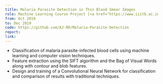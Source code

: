 ```yaml
---
title: Malaria Parasite Detection in Thin Blood Smear Images
role: Machine Learning Course Project [<a href="https://www.iiitb.ac.in/faculty/g-srinivasaraghavan">Prof. G Srinivasaraghavan</a>]
from: Oct 2019
to: Dec 2019
code: https://github.com/AJ-RR/Malaria-Parasite-Detection
report:
link:
---
```

<ul>
<li>Classification of malaria parasite-infected blood cells using machine learning and computer vision techniques.</li>
<li>Feature extraction using the SIFT algorithm and the Bag of Visual Words along with contour and blob features.</li>
<li>Design and training of a Convolutional Neural Network for classification and comparison of results with traditional techniques.</li>
</ul>